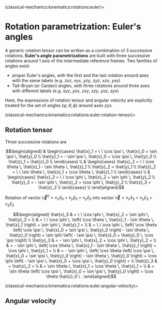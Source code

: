 (classical-mechanics:kinematics:rotations:euler)=
# Rotation parametrization: Euler's angles

A generic rotation tensor can be written as a combination of 3 successive rotations. **Euler's angle parametrizations** are built with three successive rotations around 1 axis of the intermediate reference frames. Two families of angles exist:
- proper Euler's angles, with the first and the last rotation around axes with the same labels (e.g. $zxz$, $xyx$, $yzy$, $zyz$, $xzx$, $yxy$)
- Tait-Bryan (or Cardan) angles, with three rotations around three axes with different labels (e.g. $xyz$, $yzx$, $zxy$, $xzy$, $yxz$, $zyx$)

Here, the expressions of rotation tensor and angular velocity are explicitly treated for the set of angles $(\psi, \theta, \phi)$ around axes $zyx$.

(classical-mechanics:kinematics:rotations:euler:rotation-tensor)=
## Rotation tensor

Three successive rotations are

$$\begin{aligned}
& \begin{cases}
 \hat{x}_1 = \ \ \cos \psi \, \hat{x}_0 + \sin \psi \, \hat{y}_0 \\
 \hat{y}_1 = -   \sin \psi \, \hat{x}_0 + \cos \psi \, \hat{y}_0 \\
 \hat{z}_1 =                  \hat{z}_0                          \\
\end{cases} \\
& \begin{cases}
 \hat{x}_2 = \ \ \cos \theta \, \hat{x}_1 - \sin \theta \, \hat{z}_1  \\
 \hat{y}_2 =                    \hat{y}_1                             \\
 \hat{z}_2 = \ \ \sin \theta \, \hat{x}_1 + \cos \theta \, \hat{z}_1  \\
\end{cases} \\
& \begin{cases}
 \hat{x}_3 = \ \ \cos \phi \, \hat{x}_2 + \sin \phi \, \hat{y}_2 \\
 \hat{y}_3 = -   \sin \phi \, \hat{x}_2 + \cos \phi \, \hat{y}_2 \\
 \hat{z}_3 =                  \hat{z}_2                          \\
\end{cases} \\
\end{aligned}$$

Rotation of vector $\vec{v}^0 = v_x \hat{x}_0 + v_y \hat{y}_0 + v_z \hat{z}_0$ into vector $\vec{v} = v_x \hat{x}_3 + v_y \hat{y}_3 + v_z \hat{z}_3$

$$\begin{aligned}
 \hat{x}_3 & = \ \ \cos \phi \, \hat{x}_2 + \sin \phi \, \hat{y}_2 = \\
           & = \ \ \cos \phi \, \left( \cos \theta \, \hat{x}_1 - \sin \theta \, \hat{z}_1 \right) + \sin \phi \, \hat{y}_1 = \\
           & = \ \ \cos \phi \, \left( \cos \theta \left( \cos \psi \, \hat{x}_0 + \sin \psi \,  \hat{y}_0 \right) - \sin \theta \, \hat{z}_0 \right) + \sin \phi \left( - \sin \psi \, \hat{x}_0 + \hat{y}_0 \, \cos \psi \right) \\ 
 \hat{y}_3 & = -   \sin \phi \, \hat{x}_2 + \cos \phi \, \hat{y}_2 = \\
           & = -   \sin \phi \, \left( \cos \theta \, \hat{x}_1 - \sin \theta \, \hat{z}_1 \right) + \cos \phi \, \hat{y}_1 = \\
           & = -   \sin \phi \, \left( \cos \theta \left( \cos \psi \, \hat{x}_0 + \sin \psi \, \hat{y}_0 \right) - \sin \theta \, \hat{z}_0 \right) + \cos \phi \left(  -   \sin \psi \, \hat{x}_0 + \cos \psi \, \hat{y}_0 \right) = \\
 \hat{z}_3 & =                  \hat{z}_2                          = \\
           & = \sin \theta \, \hat{x}_1 + \cos \theta \, \hat{z}_1 = \\
           & = \sin \theta \left( \cos \psi \, \hat{x}_0 + \sin \psi \, \hat{y}_0 \right) + \cos \theta \hat{z}_0 \ .
\end{aligned}$$

(classical-mechanics:kinematics:rotations:euler:angular-velocity)=
## Angular velocity

